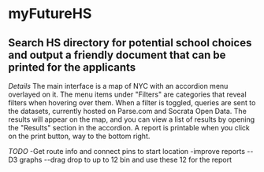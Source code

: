 myFutureHS
==========

Search HS directory for potential school choices and output a friendly document that can be printed for the applicants
----------------------------------------------------------------------------------------------------------------------

*Details*
The main interface is a map of NYC with an accordion menu overlayed on it. The menu items under "Filters" are categories that reveal filters when hovering over them. When a filter is toggled, queries are sent to the datasets, currently hosted on Parse.com and Socrata Open Data. The results will appear on the map, and you can view a list of results by opening the "Results" section in the accordion. A report is printable when you click on the print button, way to the bottom right.

*TODO*
-Get route info and connect pins to start location
-improve reports
--D3 graphs
--drag drop to up to 12 bin and use these 12 for the report
